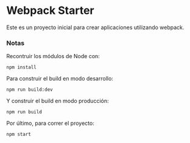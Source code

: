 # Webpack Starter

Este es un proyecto inicial para crear aplicaciones utilizando webpack.

### Notas
Recontruir los módulos de Node con:
```
npm install
```

Para construir el build en modo desarrollo:
```
npm run build:dev
```

Y construir el build en modo producción:
```
npm run build
```

Por último, para correr el proyecto:
```
npm start
```